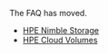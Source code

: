 The FAQ has moved.

* [HPE Nimble Storage](https://scod.hpedev.io/docker_volume_plugins/hpe_nimble_storage.html#troubleshooting)
* [HPE Cloud Volumes](https://scod.hpedev.io/docker_volume_plugins/hpe_cloud_volumes.html#troubleshooting)
